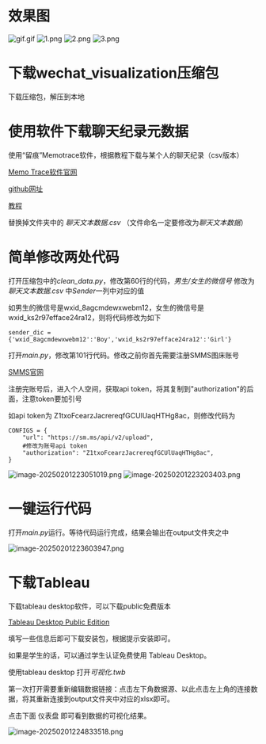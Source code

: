 # 效果图
![gif.gif](https://s2.loli.net/2025/02/01/iO4CzH8jNkZKuJU.gif)
![1.png](https://s2.loli.net/2025/02/01/DKyRgfXaslcP1uF.png)
![2.png](https://s2.loli.net/2025/02/01/fJmZ1GrUAuRjFwe.png)
![3.png](https://s2.loli.net/2025/02/01/tSaUJzv5TBXVn7W.png)
# 下载wechat_visualization压缩包
下载压缩包，解压到本地

# 使用软件下载聊天纪录元数据

使用“留痕”Memotrace软件，根据教程下载与某个人的聊天纪录（csv版本）

[Memo Trace软件官网](https://memotrace.cn/)

[github网址](https://github.com/LC044/WeChatMsg)

[教程](https://memotrace.cn/doc/)

替换掉文件夹中的 *聊天文本数据.csv* （文件命名一定要修改为*聊天文本数据*）

# 简单修改两处代码

打开压缩包中的*clean_data.py*，修改第60行的代码，*男生/女生的微信号* 修改为*聊天文本数据.csv* 中*Sender*一列中对应的值

如男生的微信号是wxid_8agcmdewxwebm12，女生的微信号是wxid_ks2r97efface24ra12，则将代码修改为如下

```
sender_dic = {'wxid_8agcmdewxwebm12':'Boy','wxid_ks2r97efface24ra12':'Girl'}
```



打开*main.py*，修改第101行代码。修改之前你首先需要注册SMMS图床账号

[SMMS官网](https://smms.app/)

注册完账号后，进入个人空间，获取api token，将其复制到"authorization"的后面，注意token要加引号

如api token为 Z1txoFcearzJacrereqfGCUlUaqHTHg8ac，则修改代码为

```
CONFIGS = {
    "url": "https://sm.ms/api/v2/upload",
    #修改为账号api token
    "authorization": "Z1txoFcearzJacrereqfGCUlUaqHTHg8ac",
}
```
![image-20250201223051019.png](https://s2.loli.net/2025/02/01/4P6HfGgwZVW52Rd.png)
![image-20250201223203403.png](https://s2.loli.net/2025/02/01/gAT5EBFonMUC4Qc.png)

# 一键运行代码

打开*main.py*运行。等待代码运行完成，结果会输出在output文件夹之中

![image-20250201223603947.png](https://s2.loli.net/2025/02/01/5nPQoVXqRG2TeMh.png)

# 下载Tableau

下载tableau desktop软件，可以下载public免费版本

[Tableau Desktop Public Edition](https://www.tableau.com/zh-cn/products/public/download)

填写一些信息后即可下载安装包，根据提示安装即可。

如果是学生的话，可以通过学生认证免费使用 Tableau Desktop。

使用tableau desktop 打开*可视化.twb*

第一次打开需要重新编辑数据链接：点击左下角数据源、以此点击左上角的连接数据，将其重新连接到output文件夹中对应的xlsx即可。

点击下面 仪表盘 即可看到数据的可视化结果。

![image-20250201224833518.png](https://s2.loli.net/2025/02/01/zit6bQp5ZA2scG3.png)
